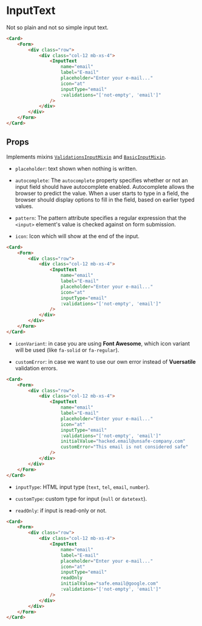 <script setup>
import InputText from '../../../lib/components/form/InputText.vue'
import Form from '../../../lib/components/form/Form.vue'
import Card from '../../../lib/components/info/Card.vue'
</script>

# InputText

Not so plain and not so simple input text.

<Card>
    <Form>
        <div class="row">
            <div class="col-12">
                <InputText
                    name="email"
                    label="E-mail"
                    placeholder="Enter your e-mail..."
                    icon="at"
                    inputType="email"
                    :validations="['not-empty', 'email']"
                />
            </div>
        </div>
    </Form>
</Card>

```html
<Card>
    <Form>
        <div class="row">
            <div class="col-12 mb-xs-4">
                <InputText
                    name="email"
                    label="E-mail"
                    placeholder="Enter your e-mail..."
                    icon="at"
                    inputType="email"
                    :validations="['not-empty', 'email']"
                />
            </div>
        </div>
    </Form>
</Card>
```

<div class="mb-xs-8" />

## Props

Implements mixins [`ValidationsInputMixin`](/components/form/validations-input-mixin) and [`BasicInputMixin`](/components/form/basic-input-mixin).

- `placeholder`: text shown when nothing is written.

<div class="mb-xs-8" />

- `autocomplete`: The `autocomplete` property specifies whether or not an input field should have autocomplete enabled. Autocomplete allows the browser to predict the value. When a user starts to type in a field, the browser should display options to fill in the field, based on earlier typed values.

<div class="mb-xs-8" />

- `pattern`: The pattern attribute specifies a regular expression that the `<input>` element's value is checked against on form submission.

<div class="mb-xs-8" />

- `icon`: Icon which will show at the end of the input.

<Card>
    <Form>
        <div class="row">
            <div class="col-12">
                <InputText
                    name="email"
                    label="E-mail"
                    placeholder="Enter your e-mail..."
                    icon="at"
                    inputType="email"
                    :validations="['not-empty', 'email']"
                />
            </div>
        </div>
    </Form>
</Card>

```html
<Card>
    <Form>
        <div class="row">
            <div class="col-12 mb-xs-4">
                <InputText
                    name="email"
                    label="E-mail"
                    placeholder="Enter your e-mail..."
                    icon="at"
                    inputType="email"
                    :validations="['not-empty', 'email']"
                />
            </div>
        </div>
    </Form>
</Card>
```

<div class="mb-xs-8" />

- `iconVariant`: in case you are using **Font Awesome**, which icon variant will be used (like `fa-solid` or `fa-regular`).

- `customError`: in case we want to use our own error instead of **Vuersatile** validation errors.

<Card>
    <Form>
        <div class="row">
            <div class="col-12 mb-xs-4">
                <InputText
                    name="email"
                    label="E-mail"
                    placeholder="Enter your e-mail..."
                    icon="at"
                    inputType="email"
                    :validations="['not-empty', 'email']"
                    initialValue="hacked.email@unsafe-company.com"
                    customError="This email is not considered safe"
                />
            </div>
        </div>
    </Form>
</Card>

```html
<Card>
    <Form>
        <div class="row">
            <div class="col-12 mb-xs-4">
                <InputText
                    name="email"
                    label="E-mail"
                    placeholder="Enter your e-mail..."
                    icon="at"
                    inputType="email"
                    :validations="['not-empty', 'email']"
                    initialValue="hacked.email@unsafe-company.com"
                    customError="This email is not considered safe"
                />
            </div>
        </div>
    </Form>
</Card>
```

<div class="mb-xs-8" />

- `inputType`: HTML input type (`text`, `tel`, `email`, `number`).

<div class="mb-xs-8" />

- `customType`: custom type for input (`null` or `datetext`).

<div class="mb-xs-8" />

- `readOnly`: if input is read-only or not.

<Card>
    <Form>
        <div class="row">
            <div class="col-12">
                <InputText
                    name="email"
                    label="E-mail"
                    placeholder="Enter your e-mail..."
                    icon="at"
                    inputType="email"
                    readOnly
                    initialValue="safe.email@google.com"
                    :validations="['not-empty', 'email']"
                />
            </div>
        </div>
    </Form>
</Card>

```html
<Card>
    <Form>
        <div class="row">
            <div class="col-12 mb-xs-4">
                <InputText
                    name="email"
                    label="E-mail"
                    placeholder="Enter your e-mail..."
                    icon="at"
                    inputType="email"
                    readOnly
                    initialValue="safe.email@google.com"
                    :validations="['not-empty', 'email']"
                />
            </div>
        </div>
    </Form>
</Card>
```

<div class="mb-xs-8" />
